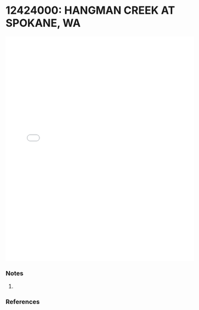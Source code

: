 # 12424000: HANGMAN CREEK AT SPOKANE, WA

<iframe src="/distribution_estimation/_static/stations/12424000_fdc.html" width="100%" height="600" frameborder="0"></iframe>

### Notes
1. 

### References

